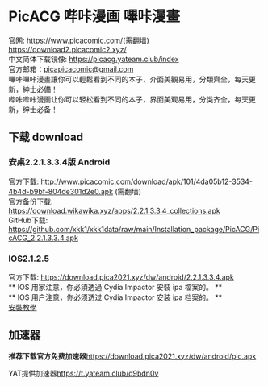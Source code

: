 # <span id="begin">PicACG 哔咔漫画 嗶咔漫畫</span>

官网: <https://www.picacomic.com/>(需翻墙) <https://download2.picacomic2.xyz/>  
中文简体下载镜像: <https://picacg.yateam.club/index>  
官方邮箱：picapicacomic@gmail.com  
嗶咔嗶咔漫畫讓你可以輕鬆看到不同的本子，介面美觀易用，分類齊全，每天更新，紳士必備！  
哔咔哔咔漫画让你可以轻松看到不同的本子，界面美观易用，分类齐全，每天更新，绅士必备！  

## 下载 download

### 安桌2.2.1.3.3.4版 Android
官方下载: <http://www.picacomic.com/download/apk/101/4da05b12-3534-4b4d-b9bf-804de301d2e0.apk> (需翻墙)  
官方备份下载: <https://download.wikawika.xyz/apps/2.2.1.3.3.4_collections.apk>  
GitHub下载: <https://github.com/xkk1/xkk1data/raw/main/Installation_package/PicACG/PicACG_2.2.1.3.3.4.apk>  

###  IOS2.1.2.5
官方下载: <https://download.pica2021.xyz/dw/android/2.2.1.3.3.4.apk>  
** IOS 用家注意，你必須透過 Cydia Impactor 安裝 ipa 檔案的。  **  
** IOS 用户注意，你必须透过 Cydia Impactor 安装 ipa 档案的。  **  
[安裝教學](https://mrmad.com.tw/cydia-impactor)  

## 加速器

**推荐下载官方免费加速器**<https://download.pica2021.xyz/dw/android/pic.apk>  
  
YAT提供加速器<https://t.yateam.club/d9bdn0v>  
